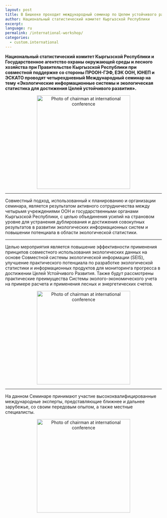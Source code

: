 ```yaml
---
layout: post
title: В Бишкеке проходит международный семинар по Целем устойчивого развития
author: Национальный статистический комитет Кыргызской Республики
excerpt:
language: ru
permalink: /international-workshop/
categories:
  - custom.international
---
```


**Национальный статистический комитет Кыргызской Республики  и Государственное агентство охраны окружающей среды и лесного хозяйства при Правительстве Кыргызской Республики при совместной поддержке со стороны ПРООН-ГЭФ, ЕЭК ООН, ЮНЕП и ЭСКАТО  проводят четырехдневный Международный семинар на тему «Экологические информационные системы и экологическая статистика для достижения Целей устойчивого развития».** 

<center><img src="https://github.com/sdg-kyrgyzstan/open-sdg-site-starter/blob/develop/news-images/international-workshop-1.jpg" alt="Photo of chairman at international conference" height="300px" align="middle"></center>

***

Совместный подход, использованный к планированию и организации семинара, является результатом активного сотрудничества между четырьмя учреждениями ООН и государственными органами Кыргызской Республики, с целью объединения усилий на страновом уровне для устранения дублирования и достижения совокупных результатов в развитии экологических информационных систем и повышении потенциала в области экологической статистики.

***

Целью мероприятия является повышение эффективности применения принципов совместного использования экологических данных на основе Совместной системы экологической информации (SEIS), улучшение практического потенциала по разработке экологической статистики и информационных продуктов для мониторинга прогресса в достижении Целей Устойчивого Развития. Также будут рассмотрены практические преимущества Системы эколого-экономического учета на примере расчета и применения лесных и  энергетических счетов.

<center><img src="https://github.com/sdg-kyrgyzstan/open-sdg-site-starter/blob/develop/news-images/international-workshop-2.jpg" alt="Photo of chairman at international conference" height="300px" align="middle"></center>

***
На данном Семинаре принимают участие высококвалифицированные международные эксперты, представляющие ближнее и дальнее зарубежье, со своим передовым опытом, а также местные специалисты.

<center><img src="https://github.com/sdg-kyrgyzstan/open-sdg-site-starter/blob/develop/news-images/international-workshop-3.jpg" alt="Photo of chairman at international conference" height="300px" align="middle"></center>
